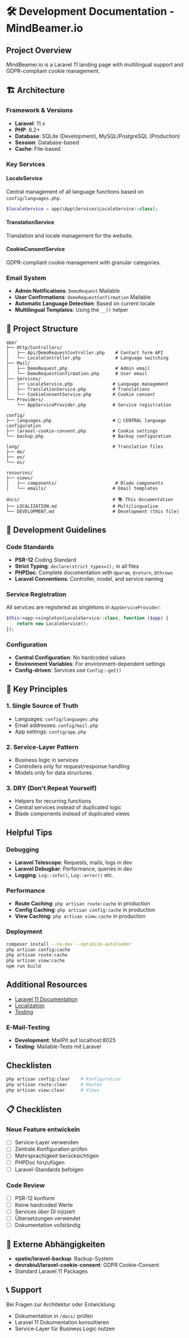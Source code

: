 # 🛠️ Development Documentation - MindBeamer.io

## Project Overview

MindBeamer.io is a Laravel 11 landing page with multilingual support and GDPR-compliant cookie management.

## 🏗️ Architecture

### Framework & Versions
- **Laravel**: 11.x
- **PHP**: 8.2+
- **Database**: SQLite (Development), MySQL/PostgreSQL (Production)
- **Session**: Database-based
- **Cache**: File-based

### Key Services

#### LocaleService
Central management of all language functions based on `config/languages.php`.

```php
$localeService = app(\App\Services\LocaleService::class);
```

#### TranslationService
Translation and locale management for the website.

#### CookieConsentService
GDPR-compliant cookie management with granular categories.

### Email System
- **Admin Notifications**: `DemoRequest` Mailable
- **User Confirmations**: `DemoRequestConfirmation` Mailable
- **Automatic Language Detection**: Based on current locale
- **Multilingual Templates**: Using the `__()` helper

## 📁 Project Structure

```
app/
├── Http/Controllers/
│   ├── Api/DemoRequestController.php    # Contact form API
│   └── LocaleController.php             # Language switching
├── Mail/
│   ├── DemoRequest.php                  # Admin email
│   └── DemoRequestConfirmation.php      # User email
├── Services/
│   ├── LocaleService.php               # Language management
│   ├── TranslationService.php          # Translations
│   └── CookieConsentService.php        # Cookie consent
└── Providers/
    └── AppServiceProvider.php          # Service registration

config/
├── languages.php                       # 🎯 CENTRAL language configuration
├── laravel-cookie-consent.php          # Cookie settings
└── backup.php                          # Backup configuration

lang/                                   # Translation files
├── de/
├── en/
└── es/

resources/
├── views/
│   ├── components/                      # Blade components
│   └── emails/                         # Email templates

docs/                                   # 📚 This documentation
├── LOCALIZATION.md                     # Multilingualism
└── DEVELOPMENT.md                      # Development (this file)
```

## 🔧 Development Guidelines

### Code Standards
- **PSR-12** Coding Standard
- **Strict Typing**: `declare(strict_types=1);` in all files
- **PHPDoc**: Complete documentation with `@param`, `@return`, `@throws`
- **Laravel Conventions**: Controller, model, and service naming

### Service Registration
All services are registered as singletons in `AppServiceProvider`:

```php
$this->app->singleton(LocaleService::class, function ($app) {
    return new LocaleService();
});
```

### Configuration
- **Central Configuration**: No hardcoded values
- **Environment Variables**: For environment-dependent settings
- **Config-driven**: Services use `Config::get()`

## 🎯 Key Principles

### 1. Single Source of Truth
- Languages: `config/languages.php`
- Email addresses: `config/mail.php`
- App settings: `config/app.php`

### 2. Service-Layer Pattern
- Business logic in services
- Controllers only for request/response handling
- Models only for data structures

### 3. DRY (Don't Repeat Yourself)
- Helpers for recurring functions
- Central services instead of duplicated logic
- Blade components instead of duplicated views

## Helpful Tips

### Debugging
- **Laravel Telescope**: Requests, mails, logs in dev
- **Laravel Debugbar**: Performance, queries in dev
- **Logging**: `Log::info()`, `Log::error()` etc.

### Performance
- **Route Caching**: `php artisan route:cache` in production
- **Config Caching**: `php artisan config:cache` in production
- **View Caching**: `php artisan view:cache` in production

### Deployment
```bash
composer install --no-dev --optimize-autoloader
php artisan config:cache
php artisan route:cache
php artisan view:cache
npm run build
```

## Additional Resources

- [Laravel 11 Documentation](https://laravel.com/docs/11.x)
- [Localization](LOCALIZATION.md)
- [Testing](TESTING.md)

### E-Mail-Testing
- **Development**: MailPit auf localhost:8025
- **Testing**: Mailable-Tests mit Laravel

## Checklisten
```bash
php artisan config:clear    # Konfiguration
php artisan route:clear     # Routen
php artisan view:clear      # Views
```

## 📋 Checklisten

### Neue Feature entwickeln
- [ ] Service-Layer verwenden
- [ ] Zentrale Konfiguration prüfen
- [ ] Mehrsprachigkeit berücksichtigen
- [ ] PHPDoc hinzufügen
- [ ] Laravel-Standards befolgen

### Code Review
- [ ] PSR-12 konform
- [ ] Keine hardcoded Werte
- [ ] Services über DI injiziert
- [ ] Übersetzungen verwendet
- [ ] Dokumentation vollständig

## 🔗 Externe Abhängigkeiten

- **spatie/laravel-backup**: Backup-System
- **devrabiul/laravel-cookie-consent**: GDPR Cookie-Consent
- Standard Laravel 11 Packages

## 📞 Support

Bei Fragen zur Architektur oder Entwicklung:
- Dokumentation in `/docs/` prüfen
- Laravel 11 Dokumentation konsultieren
- Service-Layer für Business Logic nutzen
